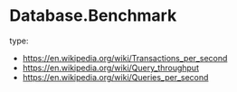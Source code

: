 # Database.Benchmark
type:
- https://en.wikipedia.org/wiki/Transactions_per_second
- https://en.wikipedia.org/wiki/Query_throughput
- https://en.wikipedia.org/wiki/Queries_per_second
